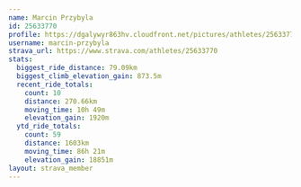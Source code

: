 ```yaml
---
name: Marcin Przybyla
id: 25633770
profile: https://dgalywyr863hv.cloudfront.net/pictures/athletes/25633770/12947173/2/large.jpg
username: marcin-przybyla
strava_url: https://www.strava.com/athletes/25633770
stats:
  biggest_ride_distance: 79.09km
  biggest_climb_elevation_gain: 873.5m
  recent_ride_totals:
    count: 10
    distance: 270.66km
    moving_time: 10h 49m
    elevation_gain: 1920m
  ytd_ride_totals:
    count: 59
    distance: 1603km
    moving_time: 86h 21m
    elevation_gain: 18851m
layout: strava_member
--- 
```

